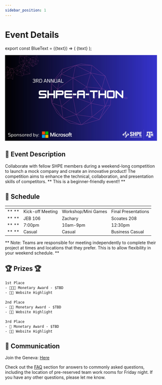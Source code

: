 ```yaml
---
sidebar_position: 1
---
```


# Event Details

export const BlueText = ({text}) => (
  <span className="blue-text">
  {text}
  </span>
);

![SHPEathon](/img/SHPEathon_Banner_24.jpg)

## 📝 Event Description 

Collaborate with fellow SHPE members during a weekend-long competition to launch a mock company and create an innovative product! The competition aims to enhance the technical, collaboration, and presentation skills of competitors. ** This is a beginner-friendly event!! **

## 📅 Schedule

|             | <BlueText text="Friday (2/2)"></BlueText>      | <BlueText text="Saturday (2/3)"></BlueText>   | <BlueText text="Sunday (2/4)"></BlueText>     |
| ----------- | ----------- | ----------- | ----------- |
| ** <BlueText text="Event:"></BlueText> **       | Kick-off Meeting       | Workshop/Mini Games | Final Presentations     |
| ** <BlueText text="Location:"></BlueText> **    | JEB 106     | Zachary     | Scoates 208         |
| ** <BlueText text="Time:"></BlueText> **       | 7:00pm         |  <BlueText text="**"></BlueText>  10am-9pm       | 12:30pm          |
| ** <BlueText text="Attire:"></BlueText> **       | Casual         | Casual       | Business Casual          |

<BlueText text="** There is a mandatory Sales Pitch @ 4:30pm, more information will be sent out Saturday."></BlueText> 

** Note: Teams are responsible for meeting independently to complete their project at times and locations that they prefer. This is to allow flexibility in your weekend schedule. **

## 🏆 Prizes 🏆
```
1st Place
- 🤑🤑🤑 Monetary Award - $TBD
- 🧑‍💻 Website Highlight

2nd Place
- 🤑🤑 Monetary Award - $TBD
- 🧑‍💻 Website Highlight

3rd Place
- 🤑 Monetary Award - $TBD
- 🧑‍💻 Website Highlight
```

<!-- Geneva Link -->

## 📲 Communication

Join the Geneva: [Here](https://links.geneva.com/invite/4552e7c7-43da-4bed-a165-c3353ff63606)

Check out the [FAQ](/docs/shpeathon24/event-details/faq.md) section for answers to commonly asked questions, including the location of pre-reserved team work rooms for Friday night. If you have any other questions, please let me know.